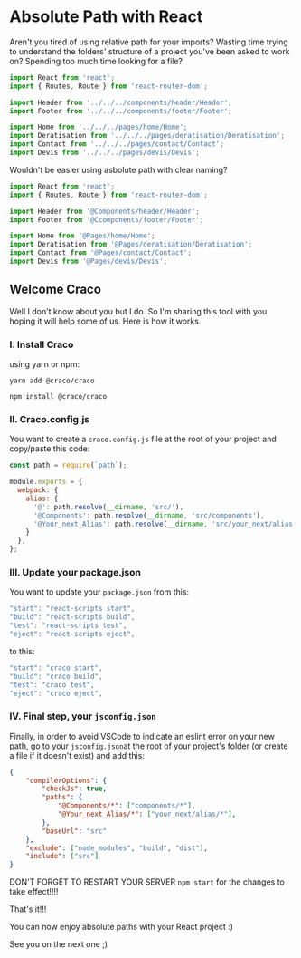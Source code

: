 # Absolute Path with React

Aren't you tired of using relative path for your imports? Wasting time trying to understand the folders' structure of a project you've been asked to work on? Spending too much time looking for a file?

````javascript
import React from 'react';
import { Routes, Route } from 'react-router-dom';

import Header from '../../../components/header/Header';
import Footer from '../../../components/footer/Footer';

import Home from '../../../pages/home/Home';
import Deratisation from '../../../pages/deratisation/Deratisation';
import Contact from '../../../pages/contact/Contact';
import Devis from '../../../pages/devis/Devis';
````

Wouldn't be easier using asbolute path with clear naming?

````javascript
import React from 'react';
import { Routes, Route } from 'react-router-dom';

import Header from '@Components/header/Header';
import Footer from '@Ccomponents/footer/Footer';

import Home from '@Pages/home/Home';
import Deratisation from '@Pages/deratisation/Deratisation';
import Contact from '@Pages/contact/Contact';
import Devis from '@Pages/devis/Devis';
````

## Welcome Craco

Well I don't know about you but I do. So I'm sharing this tool with you hoping it will help some of us.
Here is how it works.

### I. Install Craco

using yarn or npm:

````
yarn add @craco/craco

npm install @craco/craco
````

### II. Craco.config.js

You want to create a `craco.config.js` file at the root of your project and copy/paste this code:

````javascript
const path = require(`path`);

module.exports = {
  webpack: {
    alias: {
      '@': path.resolve(__dirname, 'src/'),
      '@Components': path.resolve(__dirname, 'src/components'),
      '@Your_next_Alias': path.resolve(__dirname, 'src/your_next/alias'),
    }
  },
};
````

### III. Update your package.json

You want to update your `package.json` from this:

````javascript
"start": "react-scripts start",
"build": "react-scripts build",
"test": "react-scripts test",
"eject": "react-scripts eject",
````

to this:

````javascript
"start": "craco start",
"build": "craco build",
"test": "craco test",
"eject": "craco eject",
````

### IV. Final step, your `jsconfig.json`

Finally, in order to avoid VSCode to indicate an eslint error on your new path, go to your `jsconfig.json`at the root of your project's folder (or create a file if it doesn't exist) and add this:

````json
{
	"compilerOptions": {
		"checkJs": true,
		"paths": {
			"@Components/*": ["components/*"],
			"@Your_next_Alias/*": ["your_next/alias/*"],
		},
		"baseUrl": "src"
	},
	"exclude": ["node_modules", "build", "dist"],
	"include": ["src"]
}
````

DON'T FORGET TO RESTART YOUR SERVER `npm start` for the changes to take effect!!!!

That's it!!!

You can now enjoy absolute paths with your React project :)

See you on the next one ;)
